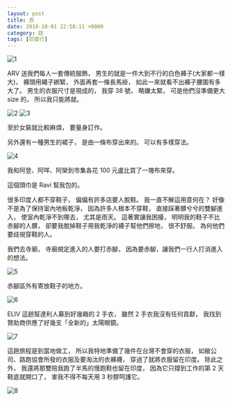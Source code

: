 ```yaml
---
layout: post
title: 衣
date: 2010-10-01 22:58:11 +0000
category: 誌
tags: [印度行]
---
```



![1](/blog/assets/images/2010/clothes1.jpg)

ARV 送我們每人一套傳統服飾，
男生的就是一件大到不行的白色褲子(大家都一樣大)，
褲頭用繩子綁緊，
外面再套一條長馬褂，
如此一來就看不出褲子腰圍有多大了。
男生的衣服尺寸是現成的，
我穿 38 號，
略嫌太緊，
可是他們沒準備更大 size 的，
所以我只能將就。
  
![2](/blog/assets/images/2010/clothes2.jpg)
![3](/blog/assets/images/2010/clothes3.jpg)

至於女裝就比較麻煩，
要量身訂作。

另外還有一種男生的裙子，
是由一條布穿出來的。
可以有多樣穿法。


![4](/blog/assets/images/2010/clothes4.jpg)

我和阿登、阿咩、阿榮到市集各花 100 元盧比買了一塊布來穿。

這個頭巾是 Ravi 幫我包的。

很多印度人都不穿鞋子，
偏偏有許多店要人脫鞋。
我一直不解這用意何在？
好像不是為了保持室內地板乾淨，
因為許多人根本不穿鞋，
直接踩著髒兮兮的雙腳進入，
使室內乾淨不到哪去，
尤其是雨天。
這著實讓我困擾，
明明我的鞋子不比赤腳的人髒，
卻要我脫掉鞋子用我乾淨的襪子幫他們擦地，
很不舒服。
為何他們要歧視穿鞋的人。

我們去寺廟，
寺廟規定進入的人要打赤腳，
因為要赤腳，讓我們一行人打消進入的想法。

![5](/blog/assets/images/2010/clothes5.jpg)

赤腳區外有寄放鞋子的地方。

![6](/blog/assets/images/2010/clothes6.jpg)

ELIV 這趟幫達利人募到好幾箱的 2 手衣，
雖然 2 手衣我沒有任何貢獻，
我找到贊助商供應了好幾支「全新的」太陽眼鏡。

![7](/blog/assets/images/2010/clothes7.jpg)

這趟旅程是到當地做工，
所以我特地準備了幾件在台灣不會穿的衣服，
如敝公司、路跑協會所發的衣服及要淘汰的衣褲襪，
穿過了就將衣服留在印度。
除此之外，
我還將那雙陪我跑了半馬的慢跑鞋也留在印度，
因為它只撐到工作的第 2 天鞋底就開口了，
害我不得不每天用 3 秒膠呵護它。

![8](/blog/assets/images/2010/clothes8.jpg)









